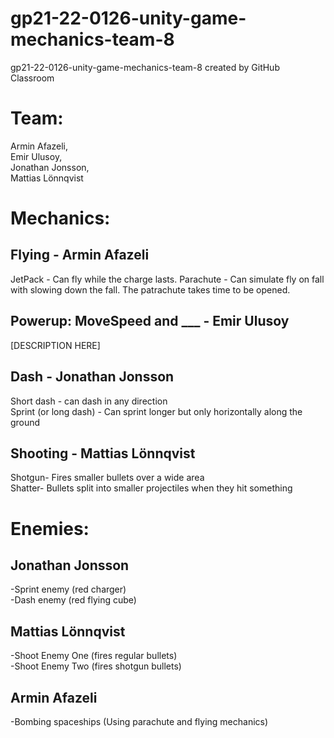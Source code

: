 # gp21-22-0126-unity-game-mechanics-team-8
gp21-22-0126-unity-game-mechanics-team-8 created by GitHub Classroom

# Team:
Armin Afazeli,  
Emir Ulusoy,  
Jonathan Jonsson,  
Mattias Lönnqvist

# Mechanics:

## Flying - Armin Afazeli
JetPack - Can fly while the charge lasts.
Parachute - Can simulate fly on fall with slowing down the fall. The patrachute takes time to be opened.


## Powerup: MoveSpeed and ___ - Emir Ulusoy 
[DESCRIPTION HERE]


## Dash - Jonathan Jonsson
Short dash - can dash in any direction  
Sprint (or long dash) - Can sprint longer but only horizontally along the ground


## Shooting - Mattias Lönnqvist
Shotgun- Fires smaller bullets over a wide area  
Shatter- Bullets split into smaller projectiles when they hit something


# Enemies:
## Jonathan Jonsson
-Sprint enemy (red charger)  
-Dash enemy (red flying cube)

## Mattias Lönnqvist
-Shoot Enemy One (fires regular bullets)  
-Shoot Enemy Two (fires shotgun bullets)

## Armin Afazeli
-Bombing spaceships (Using parachute and flying mechanics)   
